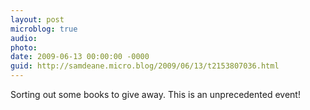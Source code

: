 ```yaml
---
layout: post
microblog: true
audio: 
photo: 
date: 2009-06-13 00:00:00 -0000
guid: http://samdeane.micro.blog/2009/06/13/t2153807036.html
---
```

Sorting out some books to give away. This is an unprecedented event!
